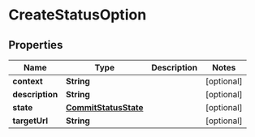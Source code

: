 
# CreateStatusOption

## Properties
Name | Type | Description | Notes
------------ | ------------- | ------------- | -------------
**context** | **String** |  |  [optional]
**description** | **String** |  |  [optional]
**state** | [**CommitStatusState**](CommitStatusState.md) |  |  [optional]
**targetUrl** | **String** |  |  [optional]



